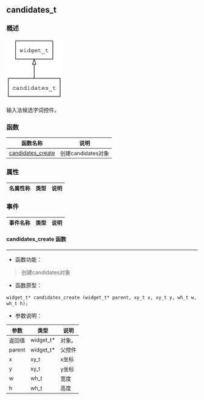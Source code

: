 ## candidates\_t
### 概述
![image](images/candidates_t_0.png)

 输入法候选字词控件。
### 函数
<p id="candidates_t_methods">

| 函数名称 | 说明 | 
| -------- | ------------ | 
| <a href="#candidates_t_candidates_create">candidates\_create</a> | 创建candidates对象 |
### 属性
<p id="candidates_t_properties">

| 名属性称 | 类型 | 说明 | 
| -------- | ----- | ------------ | 
### 事件
<p id="candidates_t_events">

| 事件名称 | 类型  | 说明 | 
| -------- | ----- | ------- | 
#### candidates\_create 函数
-----------------------

* 函数功能：

> <p id="candidates_t_candidates_create"> 创建candidates对象



* 函数原型：

```
widget_t* candidates_create (widget_t* parent, xy_t x, xy_t y, wh_t w, wh_t h);
```

* 参数说明：

| 参数 | 类型 | 说明 |
| -------- | ----- | --------- |
| 返回值 | widget\_t* | 对象。 |
| parent | widget\_t* | 父控件 |
| x | xy\_t | x坐标 |
| y | xy\_t | y坐标 |
| w | wh\_t | 宽度 |
| h | wh\_t | 高度 |
